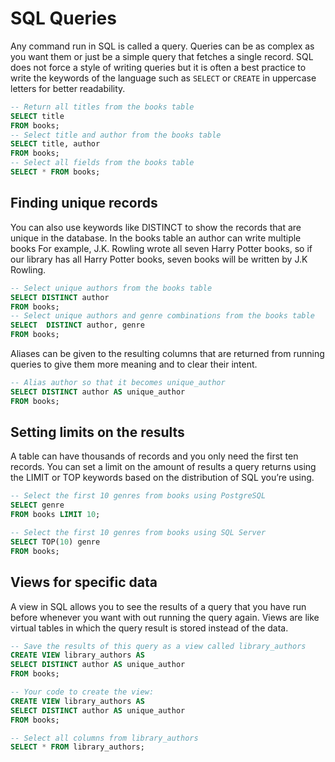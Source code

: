 # SQL Queries
Any command run in SQL is called a query. Queries can be as complex as you want them or just be a simple query that fetches a single record. SQL does not force a style of writing queries but it is often a best practice to write the keywords of the language such as `SELECT` or `CREATE` in uppercase letters for better readability. 

```SQL
-- Return all titles from the books table
SELECT title
FROM books;
-- Select title and author from the books table
SELECT title, author
FROM books;
-- Select all fields from the books table
SELECT * FROM books;
```

## Finding unique records
You can also use keywords like DISTINCT to show the records that are unique in the database. In the books table an author can write multiple books For example, J.K. Rowling wrote all seven Harry Potter books, so if our library has all Harry Potter books, seven books will be written by J.K Rowling.

```SQL
-- Select unique authors from the books table
SELECT DISTINCT author 
FROM books;
-- Select unique authors and genre combinations from the books table
SELECT  DISTINCT author, genre
FROM books;
```

Aliases can be given to the resulting columns that are returned from running queries to give them more meaning and to clear their intent.

```SQL
-- Alias author so that it becomes unique_author
SELECT DISTINCT author AS unique_author
FROM books;
```

## Setting limits on the results
A table can have thousands of records and you only need the first ten records. You can set a limit on the amount of results a query returns using the LIMIT or TOP keywords based on the distribution of SQL you’re using.

```SQL
-- Select the first 10 genres from books using PostgreSQL
SELECT genre 
FROM books LIMIT 10;

-- Select the first 10 genres from books using SQL Server
SELECT TOP(10) genre 
FROM books;
```

## Views for specific data
A view in SQL allows you to see the results of a query that you have run before whenever you want with out running the query again. Views are like virtual tables in which the query result is stored instead of the data.

```SQL
-- Save the results of this query as a view called library_authors
CREATE VIEW library_authors AS
SELECT DISTINCT author AS unique_author
FROM books;

-- Your code to create the view:
CREATE VIEW library_authors AS
SELECT DISTINCT author AS unique_author
FROM books;

-- Select all columns from library_authors
SELECT * FROM library_authors; 
```